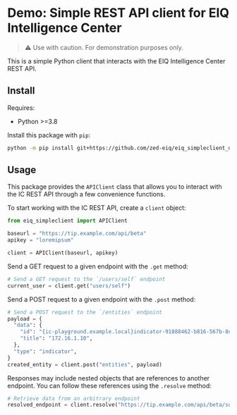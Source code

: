 # Demo: Simple REST API client for EIQ Intelligence Center

> ⚠️ Use with caution. For demonstration purposes only.

This is a simple Python client that interacts with the EIQ
Intelligence Center REST API.

## Install

Requires:

- Python >=3.8

Install this package with `pip`:

```bash
python -m pip install git+https://github.com/zed-eiq/eiq_simpleclient_demo.git
```

## Usage

This package provides the `APIClient` class
that allows you to interact with the IC REST API
through a few convenience functions.

To start working with the IC REST API,
create a `client` object:

```python
from eiq_simpleclient import APIClient

baseurl = "https://tip.example.com/api/beta"
apikey = "loremipsum"

client = APIClient(baseurl, apikey)
```

Send a GET request to a given endpoint with the `.get`
method:

``` python
# Send a GET request to the `/users/self` endpoint
current_user = client.get("users/self")
```

Send a POST request to a given endpoint with the `.post`
method:

```python
# Send a POST request to the `/entities` endpoint
payload = {
  "data": {
    "id": "{ic-playground.example.local}indicator-91888462-b816-567b-8d31-bb890467d0d6",
    "title": "172.16.1.10",
  },
  "type": "indicator",
}
created_entity = client.post("entities", payload)
```

Responses may include nested objects that are references to
another endpoint. You can follow these references using the
`.resolve` method:

```python
# Retrieve data from an arbitrary endpoint
resolved_endpoint = client.resolve("https://tip.example.com/api/beta/sources/7a8ace31-2a21-45ab-899a-15afe86cca0c?allowed_tlp=RED")
```
